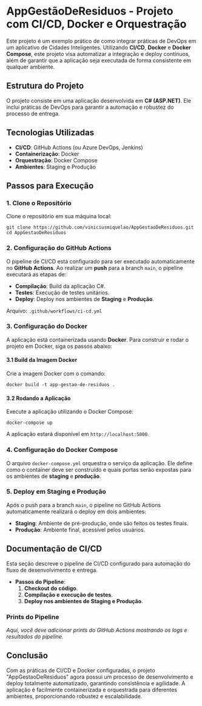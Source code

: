 # AppGestãoDeResiduos - Projeto com CI/CD, Docker e Orquestração

Este projeto é um exemplo prático de como integrar práticas de DevOps em um aplicativo de Cidades Inteligentes. Utilizando **CI/CD**, **Docker** e **Docker Compose**, este projeto visa automatizar a integração e deploy contínuos, além de garantir que a aplicação seja executada de forma consistente em qualquer ambiente.

## Estrutura do Projeto

O projeto consiste em uma aplicação desenvolvida em **C# (ASP.NET)**. Ele inclui práticas de DevOps para garantir a automação e robustez do processo de entrega.

## Tecnologias Utilizadas

- **CI/CD**: GitHub Actions (ou Azure DevOps, Jenkins)
- **Containerização**: Docker
- **Orquestração**: Docker Compose
- **Ambientes**: Staging e Produção

## Passos para Execução

### 1. Clone o Repositório

Clone o repositório em sua máquina local:

```
git clone https://github.com/viniciusmiquelao/AppGestaoDeResiduos.git cd AppGestaoDeResiduos
```

### 2. Configuração do GitHub Actions

O pipeline de CI/CD está configurado para ser executado automaticamente no **GitHub Actions**. Ao realizar um **push** para a branch `main`, o pipeline executará as etapas de:

- **Compilação**: Build da aplicação C#.
- **Testes**: Execução de testes unitários.
- **Deploy**: Deploy nos ambientes de **Staging** e **Produção**.

Arquivo: `.github/workflows/ci-cd.yml`

### 3. Configuração do Docker

A aplicação está containerizada usando **Docker**. Para construir e rodar o projeto em Docker, siga os passos abaixo:

#### 3.1 Build da Imagem Docker

Crie a imagem Docker com o comando:

```
docker build -t app-gestao-de-residuos .
```

#### 3.2 Rodando a Aplicação

Execute a aplicação utilizando o Docker Compose:

```
docker-compose up
```

A aplicação estará disponível em `http://localhost:5000`.

### 4. Configuração do Docker Compose

O arquivo `docker-compose.yml` orquestra o serviço da aplicação. Ele define como o container deve ser construído e quais portas serão expostas para os ambientes de **staging** e **produção**.

### 5. Deploy em Staging e Produção

Após o push para a branch `main`, o pipeline no GitHub Actions automaticamente realizará o deploy em dois ambientes:

- **Staging**: Ambiente de pré-produção, onde são feitos os testes finais.
- **Produção**: Ambiente final, acessível pelos usuários.

## Documentação de CI/CD

Esta seção descreve o pipeline de CI/CD configurado para automação do fluxo de desenvolvimento e entrega.

- **Passos do Pipeline**:
  1. **Checkout do código**.
  2. **Compilação e execução de testes**.
  3. **Deploy nos ambientes de Staging e Produção**.

### Prints do Pipeline

_Aqui, você deve adicionar prints do GitHub Actions mostrando os logs e resultados do pipeline._

## Conclusão

Com as práticas de CI/CD e Docker configuradas, o projeto "AppGestaoDeResiduos" agora possui um processo de desenvolvimento e deploy totalmente automatizado, garantindo consistência e agilidade. A aplicação é facilmente containerizada e orquestrada para diferentes ambientes, proporcionando robustez e escalabilidade.
